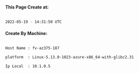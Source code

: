 
   
#### This Page Create at:

```bash

2022-05-19 - 14:31:50 UTC

```

#### Create By Machine:

```bash

Host Name : fv-az375-187

platform  : Linux-5.13.0-1023-azure-x86_64-with-glibc2.31

Ip Local  : 10.1.0.5

```

